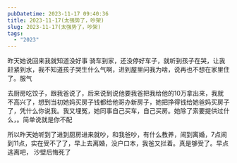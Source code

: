 ```yaml
---
pubDatetime: 2023-11-17 09:40:36
title: 2023-11-17(太强势了，吵架)
slug: 2023-11-17(太强势了，吵架)
tags:
  - "2023"
---
```


昨天她说回来我就知道没好事
骑车到家，还没停好车子，就听到孩子在哭，让我赶紧到水，我不知道孩子哭生什么气啊，进到屋里问我为啥，说再也不想在家里住了。服气

去厨房吃饺子，跟我爸说了，后来说到说他要我爸把我给他的10万拿出来，我就不高兴了，想到当初她妈买房子钱都给他哥办新房子，她把挣得钱给她爸妈买房子了，凭什么你说我。我又埋冤，她同事自己买车，自己买房。她除了索要提供过什么，。简单说就是你不配

所以昨天她听到了进到厨房进来就吵，和我爸吵，有什么教养，闹到离婚，7点闹到11点，实在受不了了，早上去离婚，没户口本，我爸又拦着。真是够受了。早点逃离吧，
沙壁后悔死了
